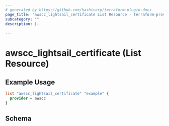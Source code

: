 ```yaml
---
# generated by https://github.com/hashicorp/terraform-plugin-docs
page_title: "awscc_lightsail_certificate List Resource - terraform-provider-awscc"
subcategory: ""
description: |-
  
---
```


# awscc_lightsail_certificate (List Resource)



## Example Usage

```terraform
list "awscc_lightsail_certificate" "example" {
  provider = awscc
}
```

<!-- schema generated by tfplugindocs -->
## Schema
